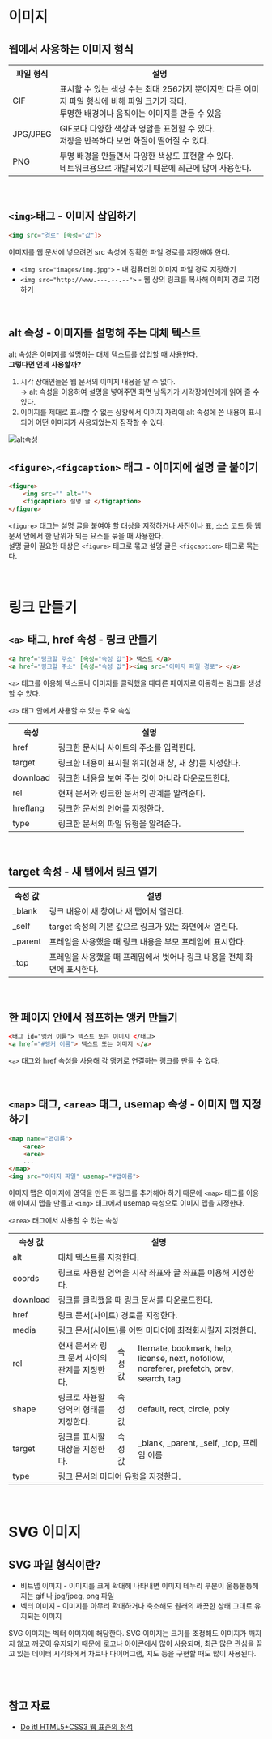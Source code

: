 # 이미지

## 웹에서 사용하는 이미지 형식

<table>
<tr>
<th>파일 형식</th>
<th>설명</th>
</tr>
<tr>
<td>GIF</td>
<td>표시할 수 있는 색상 수는 최대 256가지 뿐이지만 다른 이미지 파일 형식에 비해 파일 크기가 작다.<br>
투명한 배경이나 움직이는 이미지를 만들 수 있음</td>
</tr>
<tr>
<td>JPG/JPEG</td>
<td>GIF보다 다양한 색상과 명암을 표현할 수 있다.<br>
저장을 반복하다 보면 화질이 떨어질 수 있다.</td>
</tr>
<tr>
<td>PNG</td>
<td>투명 배경을 만들면서 다양한 색상도 표현할 수 있다.<br>
네트워크용으로 개발되었기 때문에 최근에 많이 사용한다.</td>
</tr>
</table>

<br>

## `<img>`태그 - 이미지 삽입하기

```html
<img src="경로" [속성="값"]>
```

이미지를 웹 문서에 넣으려면 src 속성에 정확한 파일 경로를 지정해야 한다.
* `<img src="images/img.jpg">` - 내 컴퓨터의 이미지 파일 경로 지정하기
* `<img src="http://www.---.--.--">` - 웹 상의 링크를 복사해 이미지 경로 지정하기

<br>


## alt 속성 - 이미지를 설명해 주는 대체 텍스트

alt 속성은 이미지를 설명하는 대체 텍스트를 삽입할 때 사용한다.<br>
<b>그렇다면 언제 사용할까?</b>

1. 시각 장애인들은 웹 문서의 이미지 내용을 알 수 없다. <br>→ alt 속성을 이용하여 설명을 넣어주면 화면 낭독기가 시각장애인에게 읽어 줄 수 있다.
2. 이미지를 제대로 표시할 수 없는 상황에서 이미지 자리에 alt 속성에 쓴 내용이 표시되어 어떤 이미지가 사용되었는지 짐작할 수 있다.

<img src="" alt="alt속성">

<br>


## `<figure>`,`<figcaption>` 태그 - 이미지에 설명 글 붙이기

```html
<figure>
    <img src="" alt="">
    <figcaption> 설명 글 </figcaption>
</figure>
```

`<figure>` 태그는 설명 글을 붙여야 할 대상을 지정하거나 사진이나 표, 소스 코드 등 웹 문서 안에서 한 단위가 되는 요소를 묶을 때 사용한다.<br>
설명 글이 필요한 대상은 `<figure>` 태그로 묶고 설명 글은 `<figcaption>` 태그로 묶는다.

<br>


# 링크 만들기

## `<a>` 태그, href 속성 - 링크 만들기

```html
<a href="링크할 주소" [속성="속성 값"]> 텍스트 </a>
<a href="링크할 주소" [속성="속성 값"]><img src="이미지 파일 경로"> </a>
```

`<a>` 태그를 이용해 텍스트나 이미지를 클릭했을 때다른 페이지로 이동하는 링크를 생성할 수 있다.<br>

`<a>` 태그 안에서 사용할 수 있는 주요 속성

<table>
<tr>
<th>속성</th>
<th>설명</th>
</tr>
<tr>
<td>href</td>
<td>링크한 문서나 사이트의 주소를 입력한다.</td>
</tr>
<tr>
<td>target</td>
<td>링크한 내용이 표시될 위치(현재 창, 새 창)를 지정한다.</td>
</tr>
<tr>
<td>download</td>
<td>링크한 내용을 보여 주는 것이 아니라 다운로드한다.</td>
</tr>
<tr>
<td>rel</td>
<td>현재 문서와 링크한 문서의 관계를 알려준다.</td>
</tr>
<tr>
<td>hreflang</td>
<td>링크한 문서의 언어를 지정한다.</td>
</tr>
<tr>
<td>type</td>
<td>링크한 문서의 파일 유형을 알려준다.</td>
</tr>
</table>

<br>


## target 속성 - 새 탭에서 링크 열기

<table>
<tr>
<th>속성 값</th>
<th>설명</th>
</tr>
<tr>
<td>_blank</td>
<td>링크 내용이 새 창이나 새 탭에서 열린다.</td>
</tr>
<tr>
<td>_self</td>
<td>target 속성의 기본 값으로 링크가 있는 화면에서 열린다.</td>
</tr>
<tr>
<td>_parent</td>
<td>프레임을 사용했을 때 링크 내용을 부모 프레임에 표시한다.</td>
</tr>
<tr>
<td>_top</td>
<td>프레임을 사용했을 때 프레임에서 벗어나 링크 내용을 전체 화면에 표시한다.</td>
</tr>
</table>

<br>


## 한 페이지 안에서 점프하는 앵커 만들기

```html
<태그 id="앵커 이름"> 텍스트 또는 이미지 </태그>
<a href="#앵커 이름"> 텍스트 또는 이미지 </a>
```

`<a>` 태그와 href 속성을 사용해 각 앵커로 연결하는 링크를 만들 수 있다.

<br>


## `<map>` 태그, `<area>` 태그, usemap 속성 - 이미지 맵 지정하기

```html
<map name="맵이름">
    <area>
    <area>
    ...
</map>
<img src="이미지 파일" usemap="#맵이름">
```

이미지 맵은 이미지에 영역을 만든 후 링크를 추가해야 하기 때문에 `<map>` 태그를 이용해 이미지 맵을 만들고 `<img>` 태그에서 usemap 속성으로 이미지 맵을 지정한다.

`<area>` 태그에서 사용할 수 있는 속성

<table>
<tr>
<th>속성 값</th>
<th colspan="3">설명</th>
</tr>
<tr>
<td>alt</td>
<td colspan="3">대체 텍스트를 지정한다.</td>
</tr>
<tr>
<td>coords</td>
<td colspan="3">링크로 사용할 영역을 시작 좌표와 끝 좌표를 이용해 지정한다.</td>
</tr>
<tr>
<td>download</td>
<td colspan="3">링크를 클릭했을 때 링크 문서를 다운로드한다.</td>
</tr>
<tr>
<td>href</td>
<td colspan="3">링크 문서(사이트) 경로를 지정한다.</td>
</tr>
<tr>
<td>media</td>
<td colspan="3">링크 문서(사이트)를 어떤 미디어에 최적화시킬지 지정한다.</td>
</tr>
<tr>
<td>rel</td>
<td>현재 문서와 링크 문서 사이의 관계를 지정한다.</td>
<td>속성 값</td>
<td>Iternate, bookmark, help, license, next, nofollow, noreferer, prefetch, prev, search, tag</td>
</tr>
<tr>
<td>shape</td>
<td>링크로 사용할 영역의 형태를 지정한다.</td>
<td>속성 값</td>
<td>default, rect, circle, poly</td>
</tr>
<tr>
<td>target</td>
<td>링크를 표시할 대상을 지정한다.</td>
<td>속성 값</td>
<td>_blank, _parent, _self, _top, 프레임 이름</td>
</tr>
<tr>
<td>type</td>
<td colspan="3">링크 문서의 미디어 유형을 지정한다.</td>
</tr>
</table>

<br>


# SVG 이미지

## SVG 파일 형식이란?

* 비트맵 이미지 - 이미지를 크게 확대해 나타내면 이미지 테두리 부분이 울퉁불퉁해지는 gif 나 jpg/jpeg, png 파일
* 벡터 이미지 - 이미지를 아무리 확대하거나 축소해도 원래의 깨끗한 상태 그대로 유지되는 이미지

SVG 이미지는 벡터 이미지에 해당한다. SVG 이미지는 크기를 조정해도 이미지가 깨지지 않고 깨긋이 유지되기 때문에 로고나 아이콘에서 많이 사용되며, 최근 많은 관심을 끌고 있는 데이터 시각화에서 차트나 다이어그램, 지도 등을 구현할 때도 많이 사용된다.

<br><br>


## 참고 자료

- [Do it! HTML5+CSS3 웹 표준의 정석](https://book.naver.com/bookdb/book_detail.nhn?bid=15975063)